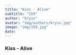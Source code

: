 ```yaml
---
title: "Kiss - Alive"
subtitle: "159"
author: "kryss"
avatar: "img/authors/kryss.jpg"
image: "img/159.jpg"
date:
---
```


### Kiss - Alive
